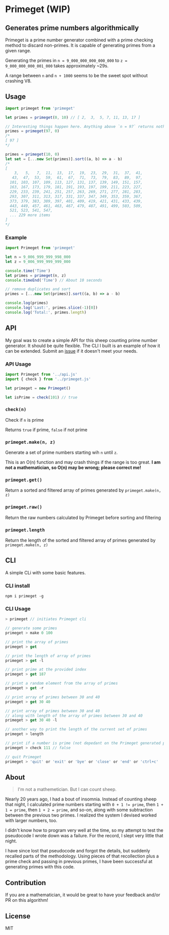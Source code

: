 # Primeget (WIP)
## Generates prime numbers algorithmically

Primeget is a prime number generator combined with a prime checking method to discard non-primes. It is capable of generating primes from a given range.

Generating the primes in `n = 9_000_000_000_000_000` to `z = 9_000_000_000_001_000` takes approximately ~29s.

A range between `n` and `n + 1000` seems to be the sweet spot without crashing V8.

## Usage
```js
import primeget from 'primeget'

let primes = primeget(0, 10) // [ 2,  3,  5, 7, 11, 13, 17 ]

// Interesting things happen here. Anything above `n = 97` returns nothing, but `n <= 97` is notable.
primes = primeget(97, 0)
/*
[ 97 ]
*/

primes = primeget(10, 0)
let set = [...new Set(primes)].sort((a, b) => a - b)
/*
[
    3,   5,   7,  11,  13,  17,  19,  23,  29,  31,  37,  41,
   43,  47,  53,  59,  61,  67,  71,  73,  79,  83,  89,  97,
  101, 103, 107, 109, 113, 127, 131, 137, 139, 149, 151, 157,
  163, 167, 173, 179, 181, 191, 193, 197, 199, 211, 223, 227,
  229, 233, 239, 241, 251, 257, 263, 269, 271, 277, 281, 283,
  293, 307, 311, 313, 317, 331, 337, 347, 349, 353, 359, 367,
  373, 379, 383, 389, 397, 401, 409, 419, 421, 431, 433, 439,
  443, 449, 457, 461, 463, 467, 479, 487, 491, 499, 503, 509,
  521, 523, 541, 547,
  ... 229 more items
]
*/
```

### Example
```js
import Primeget from 'primeget'

let n = 9_006_999_999_998_000
let z = 9_006_999_999_999_000

console.time('Time')
let primes = primeget(n, z)
console.timeEnd('Time') // About 10 seconds

// remove duplicates and sort
primes = [...new Set(primes)].sort((a, b) => a - b)

console.log(primes)
console.log('Last:', primes.slice(-1)[0])
console.log('Total:', primes.length)
```

## API
My goal was to create a simple API for this sheep counting prime number generator. It should be quite flexible. The CLI I built is an example of how it can be extended. Submit an [issue](https://github.com/draeder/Primeget/issues) if it doesn't meet your needs.

### API Usage
```js
import Primeget from '../api.js'
import { check } from '../primeget.js'

let primeget = new Primeget()

let isPrime = check(101) // true
```

### `check(n)`
Check if `n` is prime

Returns `true` if prime, `false` if not prime

### `primeget.make(n, z)`
Generate a set of prime numbers starting wih `n` until `z`.

This is an O(n) function and may crash things if the range is too great. **I am not a mathematician, so O(n) may be wrong; please correct me!**

### `primeget.get()`
Return a sorted and filtered array of primes generated by `primeget.make(n, z)`

### `primeget.raw()`
Return the raw numbers calculated by Primeget before sorting and filtering

### `primeget.length`
Return the length of the sorted and filtered array of primes generated by `primeget.make(n, z)`

## CLI
A simple CLi with some basic features.

### CLI install
```
npm i primeget -g
```
### CLI Usage
```js
> primeget // initiates Primeget cli

// generate some primes
primeget > make 0 100

// print the array of primes
primeget > get

// print the length of array of primes
primeget > get -l

// print prime at the provided index
primeget > get 187

// print a random element from the array of primes
primeget > get -r

// print array of primes between 30 and 40
primeget > get 30 40

// print array of primes between 30 and 40
// along with length of the array of primes between 30 and 40
primeget > get 30 40 -l

// another way to print the length of the current set of primes
primeget > length

// print if a number is prime (not depedant on the Primeget generated primess)
primeget > check 111 // false

// quit Primeget
primeget > 'quit' or 'exit' or 'bye' or 'close' or 'end' or 'ctrl+c'
```

## About
> I'm not a mathemetician. But I can count sheep.

Nearly 20 years ago, I had a bout of insomnia. Instead of counting sheep that night, I calculated prime numbers starting with `0 + 1 != prime`, then `1 + 1 = prime`, then `1 + 2 = prime`, and so-on, along with some subtraction between the previous two primes. I realized the system I devised worked with larger numbers, too.

I didn't know how to program very well at the time, so my attempt to test the pseudocode I wrote down was a failure. For the record, I slept very little that night. 

I have since lost that pseudocode and forgot the details, but suddenly recalled parts of the methodology. Using pieces of that recollection plus a prime check and passing in previous primes, I have been successful at generating primes with this code.

## Contribution
If you are a mathematician, it would be great to have your feedback and/or PR on this algorithm!

## License
MIT
